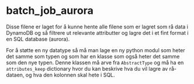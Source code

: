 # batch_job_aurora
Disse filene er laget for å kunne hente alle filene som er lagret som rå data i DynamoDB og så filtrere ut relevante attributter og lagre det i et fint format i en SQL database (aurora).

For å støtte en ny datatype så må man lage en ny python modul som heter det samme som typen og som har en klasse som også heter det samme som den nye typen. Denne klassen må arve fra ```AbstractType``` og må ha en ```attributes_keep``` dictionary hvor du kan beskrive hva du vil lagre av rå-dataen, og hva den kolonnen skal hete i SQL.
